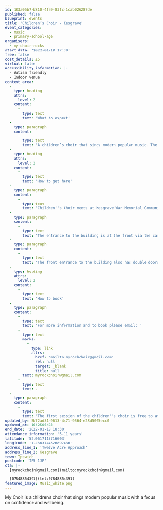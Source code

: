 ```yaml
---
id: 183a05b7-b810-4fa9-83fc-1cab026287de
published: false
blueprint: events
title: 'Children’s Choir - Kesgrave'
event_categories:
  - music
  - primary-school-age
organisers:
  - my-choir-rocks
start_date: '2022-01-18 17:30'
free: false
cost_details: £5
virtual: false
accessibility_information: |-
  - Autism friendly
  - Indoor venue
content_area:
  -
    type: heading
    attrs:
      level: 2
    content:
      -
        type: text
        text: 'What to expect'
  -
    type: paragraph
    content:
      -
        type: text
        text: 'A children’s choir that sings modern popular music. The choir sessions focus on wellbeing and confidence through the learning, practice and performance of music.'
  -
    type: heading
    attrs:
      level: 2
    content:
      -
        type: text
        text: 'How to get here'
  -
    type: paragraph
    content:
      -
        type: text
        text: 'Children''s Choir meets at Kesgrave War Memorial Community Centre on Twelve Acre Approach, IP5 1JF.'
  -
    type: paragraph
    content:
      -
        type: text
        text: 'The entrance to the building is at the front via the car park which does have disabled parking spaces.'
  -
    type: paragraph
    content:
      -
        type: text
        text: 'The front entrance to the building also has double doors for those with accessibility needs.'
  -
    type: heading
    attrs:
      level: 2
    content:
      -
        type: text
        text: 'How to book'
  -
    type: paragraph
    content:
      -
        type: text
        text: 'For more information and to book please email: '
      -
        type: text
        marks:
          -
            type: link
            attrs:
              href: 'mailto:myrockchoir@gmail.com'
              rel: null
              target: _blank
              title: null
        text: myrockchoir@gmail.com
      -
        type: text
        text: .
  -
    type: paragraph
    content:
      -
        type: text
        text: 'The first session of the children''s choir is free to attend and, if your child enjoys the session, from then on is £5 per session.'
updated_by: 5b72ad31-9613-4471-9564-e28d5005ecc0
updated_at: 1642506483
end_date: '2022-01-18 18:30'
attendance_information: '5-11 years'
latitude: '52.0617115716603'
longitude: '1.2363744326897836'
address_line_1: 'Twelve Acre Approach'
address_line_2: Kesgrave
town: Ipswich
postcode: 'IP5 1JF'
cta: |-
  [myrockchoir@gmail.com](mailto:myrockchoir@gmail.com)

  [07848854391](tel:07848854391)
featured_image: Music_white.png
---
```

My Choir is a children’s choir that sings modern popular music with a focus on confidence and wellbeing.